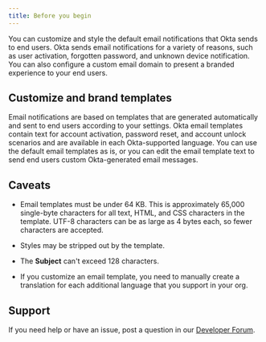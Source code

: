 ```yaml
---
title: Before you begin
---
```


You can customize and style the default email notifications that Okta sends to end users. Okta sends email notifications for a variety of reasons, such as user activation, forgotten password, and unknown device notification. You can also configure a custom email domain to present a branded experience to your end users.

## Customize and brand templates

Email notifications are based on templates that are generated automatically and sent to end users according to your settings. Okta email templates contain text for account activation, password reset, and account unlock scenarios and are available in each Okta-supported language. You can use the default email templates as is, or you can edit the email template text to send end users custom Okta-generated email messages.

## Caveats

* Email templates must be under 64 KB. This is approximately 65,000 single-byte characters for all text, HTML, and CSS characters in the template. UTF-8 characters can be as large as 4 bytes each, so fewer characters are accepted.

* Styles may be stripped out by the template.

* The **Subject** can't exceed 128 characters.

* If you customize an email template, you need to manually create a translation for each additional language that you support in your org.

## Support

If you need help or have an issue, post a question in our [Developer Forum](https://devforum.okta.com).

<NextSectionLink/>
